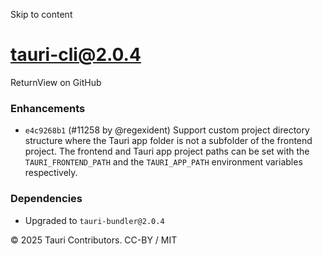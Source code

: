 Skip to content
# tauri-cli@2.0.4
ReturnView on GitHub
### Enhancements
  * `e4c9268b1` (#11258 by @regexident) Support custom project directory structure where the Tauri app folder is not a subfolder of the frontend project. The frontend and Tauri app project paths can be set with the `TAURI_FRONTEND_PATH` and the `TAURI_APP_PATH` environment variables respectively.


### Dependencies
  * Upgraded to `tauri-bundler@2.0.4`


© 2025 Tauri Contributors. CC-BY / MIT
